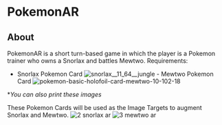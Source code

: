 # PokemonAR
## About
PokemonAR is a short turn-based game in which the player is a Pokemon trainer who owns a Snorlax and battles Mewtwo. 
Requirements:
- Snorlax Pokemon Card ![snorlax__11_64__jungle](https://cloud.githubusercontent.com/assets/9558416/21291014/6af195d6-c485-11e6-88ee-bf9fc028e396.jpg) - Mewtwo Pokemon Card ![pokemon-basic-holofoil-card-mewtwo-10-102-18](https://cloud.githubusercontent.com/assets/9558416/21291015/8f63c2b8-c485-11e6-878c-f7cdcca310fb.jpg)

**You can also print these images*


These Pokemon Cards will be used as the Image Targets to augment Snorlax and Mewtwo.
![2 snorlax ar](https://cloud.githubusercontent.com/assets/9558416/21290986/474566c2-c484-11e6-9dcd-1ccba332388a.png)
![3 mewtwo ar](https://cloud.githubusercontent.com/assets/9558416/21290987/50294f7e-c484-11e6-9c6a-45becd261742.png)


